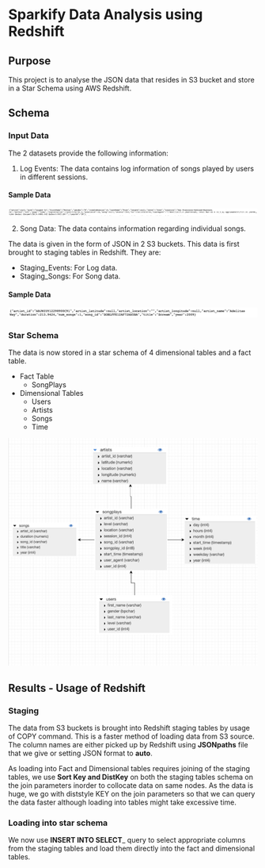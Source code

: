 # Sparkify Data Analysis using Redshift

## Purpose

This project is to analyse the JSON data that resides in S3 bucket and store in a Star Schema using AWS Redshift.

## Schema

### Input Data
The 2 datasets provide the following information:
1. Log Events: The data contains log information of songs played by users in different sessions.

#### Sample Data
![Log Data](/images/Log_data.png)

2. Song Data: The data contains information regarding individual songs.

The data is given in the form of JSON in 2 S3 buckets. This data is first brought to staging tables in Redshift. They are:
- Staging_Events: For Log data.
- Staging_Songs: For Song data.

#### Sample Data
![Song Data](/images/Song_data.png)

### Star Schema

The data is now stored in a star schema of 4 dimensional tables and a fact table.
- Fact Table
    - SongPlays
- Dimensional Tables
    - Users
    - Artists
    - Songs
    - Time

![Star Schema](/images/star_schema.png)

## Results - Usage of Redshift

### Staging

The data from S3 buckets is brought into Redshift staging tables by usage of COPY command. This is a faster method of loading data from S3 source.
The column names are either picked up by Redshift using __JSONpaths__ file that we give or setting JSON format to __auto__.

As loading into Fact and Dimensional tables requires joining of the staging tables, we use **Sort Key and DistKey** on both the staging tables schema on the join parameters inorder to collocate data on same nodes. As the data is huge, we go with diststyle KEY on the join parameters so that we can query the data faster although loading into tables might take excessive time.


### Loading into star schema

We now use __INSERT INTO SELECT___ query to select appropriate columns from the staging tables and load them directly into the fact and dimensional tables.
